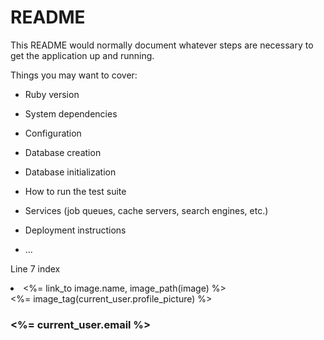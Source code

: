 # README

This README would normally document whatever steps are necessary to get the
application up and running.

Things you may want to cover:

* Ruby version

* System dependencies

* Configuration

* Database creation

* Database initialization

* How to run the test suite

* Services (job queues, cache servers, search engines, etc.)

* Deployment instructions

* ...

Line 7 index
<li><%= link_to image.name, image_path(image) %></li>
 <%= image_tag(current_user.profile_picture) %><h3><%= current_user.email %></h3>
